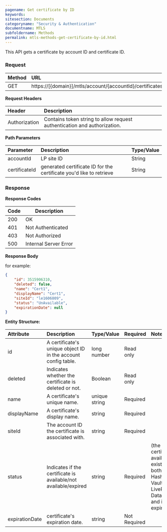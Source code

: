 ```yaml
---
pagename: Get certificate by ID
keywords:
sitesection: Documents
categoryname: "Security & Authentication"
documentname: MTLS 
subfoldername: Methods
permalink: mtls-methods-get-certificate-by-id.html
---
```


This API gets a certificate by account ID and certificate ID.

### Request

|Method|      URL|  
|:--------  |:---  |
|GET|  https://[{domain}]/mtls/account/{accountId}/certificates/{certificateId} |


**Request Headers**

|Header         |Description  |
|:------|        :--------  |
|Authorization|    Contains token string to allow request authentication and authorization.  |


**Path Parameters**

|Parameter|  Description|  Type/Value |
|:------    |:--------    |:--------|
|accountId|  LP site ID |   String |
|certificateId|  generated certificate ID for the certificate you'd like to retrieve  |  String |

### Response

**Response Codes**

| Code | Description           |
|------|-----------------------|
| 200  | OK                    |
| 401  | Not Authenticated     |
| 403  | Not Authorized        |
| 500  | Internal Server Error |


**Response Body**

for example:

```JSON
{
    "id": 3515906310,
    "deleted": false,
    "name": "Cert1",
    "displayName": "Cert1",
    "siteId": "le1606809",
    "status": "UnAvailable",
    "expirationDate": null
}
```

**Entity Structure:**

| Attribute | Description  | Type/Value | Required | Notes |
| :------   | :--------    | :-------- | :--- | :--- |
| id | A certificate's unique object ID in the account config table. | long number | Read only | |
| deleted   | Indicates whether the certificate is deleted or not. | Boolean | Read only | |
| name | A certificate's unique name. | unique string | Required | |
| displayName    | A certificate's display name.  | string | Required | |
| siteId | The account ID the certificate is associated with. | string | Required | |
| status | Indicates if the certificate is available/not available/expired | string | Required | (the certificate is available if it exists at both HashiCorp Vault and LivePerson's Data Base and if isn't expired)|
| expirationDate | certificate's expiration date. | string | Not Required | |
